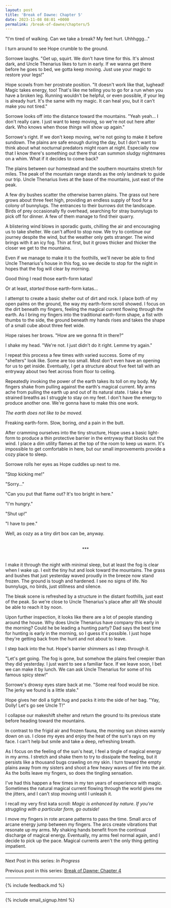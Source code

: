 ```yaml
---
layout: post
title: 'Break of Dawne: Chapter 5'
date: 2023-11-08 08:01 +0000
permalink: /break-of-dawne/chapters/5
---
```


"I'm tired of walking. Can we take a break?  My feet hurt. Uhhhggg…"

I turn around to see Hope crumble to the ground.

Sorrowe laughs. "Get up, squirt. We don't have time for this. It's almost dark, and Uncle Thenarius likes to turn in early. If we wanna get there before he goes to bed, we gotta keep moving. Just use your magic to restore your legs!"

Hope scowls from her prostrate position. "It doesn't work like that, lughead! Magic takes energy, too! That's like me telling you to go for a run when you have a broken leg. Running wouldn't be helpful, or even possible, if your leg is already hurt. It's the same with my magic. It can heal you, but it can't make you not tired."

Sorrowe looks off into the distance toward the mountains. "Yeah yeah… I don't really care. I just want to keep moving, so we're not out here after dark. Who knows when those _things_ will show up again."

Sorrowe's right. If we don't keep moving, we're not going to make it before sundown. The plains are safe enough during the day, but I don't want to think about what nocturnal predators might roam at night. Especially now that I know there's something out there that can summon sludgy nightmares on a whim. What if it decides to come back?

The plains between our homestead and the southern mountains stretch for miles. The peak of the mountain range stands as the only landmark to guide our trip. Uncle Thenarius lives at the base of the mountains, just east of the peak.

A few dry bushes scatter the otherwise barren plains. The grass out here grows about three feet high, providing an endless supply of food for a colony of bunnylugs. The entrances to their burrows dot the landscape. Birds of prey occasionally fly overhead, searching for stray bunnylugs to pick off for dinner. A few of them manage to find their quarry.

A blistering wind blows in sporadic gusts, chilling the air and encouraging us to take shelter. We can't afford to stop now. We try to continue our journey despite the wind, but the weather only gets stranger. The wind brings with it an icy fog. Thin at first, but it grows thicker and thicker the closer we get to the mountains.

Even if we manage to make it to the foothills, we'll never be able to find Uncle Thenarius's house in this fog, so we decide to stop for the night in hopes that the fog will clear by morning.

Good thing I read those earth-form katas!

Or at least, _started_ those earth-form katas…

I attempt to create a basic shelter out of dirt and rock. I place both of my open palms on the ground, the way my earth-form scroll showed. I focus on the dirt beneath my fingers, feeling the magical current flowing through the earth. As I bring my fingers into the traditional earth-form shape, a fist with thumbs to the side, the ground beneath my hands rises and takes the shape of a small cube about three feet wide.

Hope raises her brows. "How are we gonna fit in there?"

I shake my head. "We're not. I just didn't do it right. Lemme try again."

I repeat this process a few times with varied success. Some of my "shelters" look like. Some are too small. Most don't even have an opening for us to get inside. Eventually, I get a structure about five feet tall with an entryway about two feet across from floor to ceiling.

Repeatedly invoking the power of the earth takes its toll on my body. My fingers shake from pulling against the earth's magical current. My arms ache from pulling the earth up and out of its natural state. I take a few strained breaths as I struggle to stay on my feet. I don't have the energy to produce another one. We're gonna have to make this one work.

_The earth does not like to be moved._

Freaking earth-form. Slow, boring, _and_ a pain in the butt.

After cramming ourselves into the tiny structure, Hope uses a basic light-form to produce a thin protective barrier in the entryway that blocks out the wind. I place a dim utility flames at the top of the room to keep us warm. It's impossible to get comfortable in here, but our small improvements provide a cozy place to sleep.

Sorrowe rolls her eyes as Hope cuddles up next to me.

"Stop kicking me!"

"Sorry…"

"Can you put that flame out? It's too bright in here."

"I'm hungry."

"Shut up!"

"I have to pee."

Well, as cozy as a tiny dirt box can be, anyway.


<div style="text-align: center;margin-top:32px;margin-bottom:32px;">***</div>


I make it through the night with minimal sleep, but at least the fog is clear when I wake up. I exit the tiny hut and look toward the mountains. The grass and bushes that just yesterday waved proudly in the breeze now stand frozen. The ground is tough and hardened. I see no signs of life. No bunnylugs, no birds, just stillness and silence.

The bleak scene is refreshed by a structure in the distant foothills, just east of the peak. So we're close to Uncle Thenarius's place after all! We should be able to reach it by noon.

Upon further inspection, it looks like there are a lot of people standing around the house. Why does Uncle Thenarius have company this early in the morning? Could he be leading a hunting party? Dad says the best time for hunting is early in the morning, so I guess it's possible. I just hope they're getting back from the hunt and not about to leave.

I step back into the hut. Hope's barrier shimmers as I step through it.

"Let's get going. The fog is gone, but somehow the plains feel creepier than they did yesterday. I just want to see a familiar face. If we leave soon, I bet we can make it by lunch. We can ask Uncle Thenarius for some of his famous spicy stew!"

Sorrowe's drowsy eyes stare back at me. "Some real food would be nice. The jerky we found is a little stale."

Hope gives her doll a tight hug and packs it into the side of her bag. "Yay, Dolly! Let's go see Uncle T!"

I collapse our makeshift shelter and return the ground to its previous state before heading toward the mountains.

In contrast to the frigid air and frozen fauna, the morning sun shines warmly down on us. I close my eyes and enjoy the heat of the sun's rays on my face. I can't help but smile and take a deep, refreshing breath.

As I focus on the feeling of the sun's heat, I feel a tingle of magical energy in my arms. I stretch and shake them to try to dissipate the feeling, but it persists like a thousand bugs crawling on my skin. I turn toward the empty plains away from my sisters and shoot a few heavy waves of fire into the air. As the bolts leave my fingers, so does the tingling sensation.

I've had this happen a few times in my ten years of experience with magic. Sometimes the natural magical current flowing through the world gives me the jitters, and I can't stop moving until I unleash it.

I recall my very first kata scroll: _Magic is enhanced by nature. If you're struggling with a particular form, go outside!_

I move my fingers in rote arcane patterns to pass the time. Small arcs of arcane energy jump between my fingers. The arcs create vibrations that resonate up my arms. My shaking hands benefit from the continual discharge of magical energy. Eventually, my arms feel normal again, and I decide to pick up the pace. Magical currents aren't the only thing getting impatient.


----

Next Post in this series: _In Progress_
<!-- Next Post in this series: [Break of Dawne: Chapter 6](/break-of-dawne/chapters/6) -->

Previous post in this series: [Break of Dawne: Chapter 4](/break-of-dawne/chapters/4)

---

{% include feedback.md %}

---

{% include email_signup.html %}
